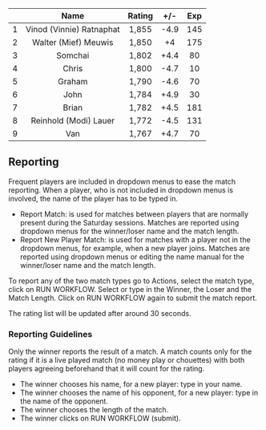 | |Name|Rating|+/-|Exp|
|-|:--:|:----:|:-:|:-:|
|1|Vinod (Vinnie) Ratnaphat|1,855|-4.9|145|
|2|Walter (Mief) Meuwis|1,850|+4|175|
|3|Somchai|1,802|+4.4|80|
|4|Chris|1,800|-4.7|10|
|5|Graham|1,790|-4.6|70|
|6|John|1,784|+4.9|30|
|7|Brian|1,782|+4.5|181|
|8|Reinhold (Modi) Lauer|1,772|-4.5|131|
|9|Van|1,767|+4.7|70|

 

## Reporting

Frequent players are included in dropdown menus to ease the match reporting.
When a player, who is not included in dropdown menus is involved, the name of the player has to be typed in.

- Report Match:  is used for matches between players that are normally present during the Saturday sessions.
Matches are reported using dropdown menus for the winner/loser name and the match length.
- Report New Player Match:  is used for matches with a player not in the dropdown menus, for example, when a new player joins.
Matches are reported using dropdown menus or editing the name manual for the winner/loser name and the match length.

To report any of the two match types go to Actions, select the match type, click on RUN WORKFLOW.
Select or type in the Winner, the Loser and the Match Length.
Click on RUN WORKFLOW again to submit the match report.

The rating list will be updated after around 30 seconds.

### Reporting Guidelines

Only the winner reports the result of a match.
A match counts only for the rating if it is a live played match (no money play or chouettes)
with both players agreeing beforehand that it will count for the rating.

- The winner chooses his name, for a new player: type in your name.
- The winner chooses the name of his opponent, for a new player: type in the name of the opponent.
- The winner chooses the length of the match.
- The winner clicks on RUN WORKFLOW (submit).
